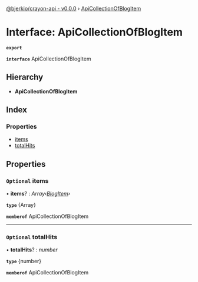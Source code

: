 [@bjerkio/crayon-api - v0.0.0](../README.md) › [ApiCollectionOfBlogItem](apicollectionofblogitem.md)

# Interface: ApiCollectionOfBlogItem

**`export`** 

**`interface`** ApiCollectionOfBlogItem

## Hierarchy

* **ApiCollectionOfBlogItem**

## Index

### Properties

* [items](apicollectionofblogitem.md#optional-items)
* [totalHits](apicollectionofblogitem.md#optional-totalhits)

## Properties

### `Optional` items

• **items**? : *Array‹[BlogItem](blogitem.md)›*

**`type`** {Array<BlogItem>}

**`memberof`** ApiCollectionOfBlogItem

___

### `Optional` totalHits

• **totalHits**? : *number*

**`type`** {number}

**`memberof`** ApiCollectionOfBlogItem
